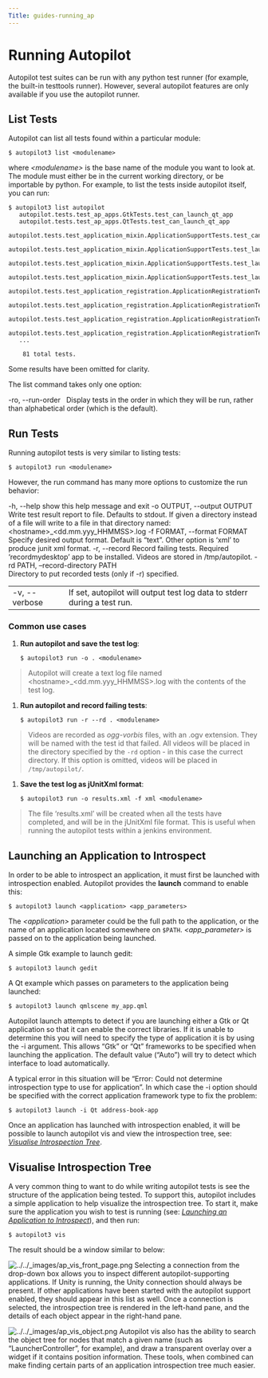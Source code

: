 ```yaml
---
Title: guides-running_ap
---
```

        
Running Autopilot
=================

Autopilot test suites can be run with any python test runner (for example, the built-in testtools runner). However, several autopilot features are only available if you use the autopilot runner.

List Tests<a href="#list-tests" class="headerlink" title="Permalink to this headline"></a>
----------------------------------------------------------------------------------------------------

Autopilot can list all tests found within a particular module:

    $ autopilot3 list <modulename>

where *&lt;modulename&gt;* is the base name of the module you want to look at. The module must either be in the current working directory, or be importable by python. For example, to list the tests inside autopilot itself, you can run:

    $ autopilot3 list autopilot
       autopilot.tests.test_ap_apps.GtkTests.test_can_launch_qt_app
       autopilot.tests.test_ap_apps.QtTests.test_can_launch_qt_app
       autopilot.tests.test_application_mixin.ApplicationSupportTests.test_can_create
       autopilot.tests.test_application_mixin.ApplicationSupportTests.test_launch_raises_ValueError_on_unknown_kwargs
       autopilot.tests.test_application_mixin.ApplicationSupportTests.test_launch_raises_ValueError_on_unknown_kwargs_with_known
       autopilot.tests.test_application_mixin.ApplicationSupportTests.test_launch_with_bad_types_raises_typeerror
       autopilot.tests.test_application_registration.ApplicationRegistrationTests.test_can_register_new_application
       autopilot.tests.test_application_registration.ApplicationRegistrationTests.test_can_unregister_application
       autopilot.tests.test_application_registration.ApplicationRegistrationTests.test_registering_app_twice_raises_KeyError
       autopilot.tests.test_application_registration.ApplicationRegistrationTests.test_unregistering_unknown_application_raises_KeyError
       ...

        81 total tests.

Some results have been omitted for clarity.

The list command takes only one option:

<span class="option">-ro</span>, <span class="option">--run-order</span>
 
Display tests in the order in which they will be run, rather than alphabetical order (which is the default).

Run Tests<a href="#run-tests" class="headerlink" title="Permalink to this headline"></a>
--------------------------------------------------------------------------------------------------

Running autopilot tests is very similar to listing tests:

    $ autopilot3 run <modulename>

However, the run command has many more options to customize the run behavior:

<span class="option">-h</span>, <span class="option">--help</span>
show this help message and exit
<span class="option">-o OUTPUT</span>, <span class="option">--output OUTPUT</span>
 
Write test result report to file. Defaults to stdout. If given a directory instead of a file will write to a file in that directory named: &lt;hostname&gt;\_&lt;dd.mm.yyy\_HHMMSS&gt;.log
<span class="option">-f FORMAT</span>, <span class="option">--format FORMAT</span>
 
Specify desired output format. Default is “text”. Other option is ‘xml’ to produce junit xml format.
<span class="option">-r</span>, <span class="option">--record</span>
Record failing tests. Required ‘recordmydesktop’ app to be installed. Videos are stored in /tmp/autopilot.
-rd PATH, –record-directory PATH  
Directory to put recorded tests (only if -r) specified.

|                                                                       |                                                                          |
|-----------------------------------------------------------------------|--------------------------------------------------------------------------|
| <span class="option">-v</span>, <span class="option">--verbose</span> | If set, autopilot will output test log data to stderr during a test run. |

### Common use cases<a href="#common-use-cases" class="headerlink" title="Permalink to this headline"></a>

1.  **Run autopilot and save the test log**:

        $ autopilot3 run -o . <modulename>

> Autopilot will create a text log file named &lt;hostname&gt;\_&lt;dd.mm.yyy\_HHMMSS&gt;.log with the contents of the test log.

1.  **Run autopilot and record failing tests**:

        $ autopilot3 run -r --rd . <modulename>

> Videos are recorded as *ogg-vorbis* files, with an .ogv extension. They will be named with the test id that failed. All videos will be placed in the directory specified by the `-rd` option - in this case the currect directory. If this option is omitted, videos will be placed in `/tmp/autopilot/`.

1.  **Save the test log as jUnitXml format**:

        $ autopilot3 run -o results.xml -f xml <modulename>

> The file ‘results.xml’ will be created when all the tests have completed, and will be in the jUnitXml file format. This is useful when running the autopilot tests within a jenkins environment.

<span id="launching-application-to-introspect"></span>
Launching an Application to Introspect<a href="#launching-an-application-to-introspect" class="headerlink" title="Permalink to this headline"></a>
------------------------------------------------------------------------------------------------------------------------------------------------------------

In order to be able to introspect an application, it must first be launched with introspection enabled. Autopilot provides the **launch** command to enable this:

    $ autopilot3 launch <application> <app_parameters>

The *&lt;application&gt;* parameter could be the full path to the application, or the name of an application located somewhere on `$PATH`. *&lt;app\_parameter&gt;* is passed on to the application being launched.

A simple Gtk example to launch gedit:

    $ autopilot3 launch gedit

A Qt example which passes on parameters to the application being launched:

    $ autopilot3 launch qmlscene my_app.qml

Autopilot launch attempts to detect if you are launching either a Gtk or Qt application so that it can enable the correct libraries. If it is unable to determine this you will need to specify the type of application it is by using the -i argument. This allows “Gtk” or “Qt” frameworks to be specified when launching the application. The default value (“Auto”) will try to detect which interface to load automatically.

A typical error in this situation will be “Error: Could not determine introspection type to use for application”. In which case the -i option should be specified with the correct application framework type to fix the problem:

    $ autopilot3 launch -i Qt address-book-app

Once an application has launched with introspection enabled, it will be possible to launch autopilot vis and view the introspection tree, see: <a href="#visualise-introspection-tree" class="reference internal"><em>Visualise Introspection Tree</em></a>.

<span id="id1"></span>
Visualise Introspection Tree<a href="#visualise-introspection-tree" class="headerlink" title="Permalink to this headline"></a>
----------------------------------------------------------------------------------------------------------------------------------------

A very common thing to want to do while writing autopilot tests is see the structure of the application being tested. To support this, autopilot includes a simple application to help visualize the introspection tree. To start it, make sure the application you wish to test is running (see: <a href="#launching-application-to-introspect" class="reference internal"><em>Launching an Application to Introspect</em></a>), and then run:

    $ autopilot3 vis

The result should be a window similar to below:

![../../\_images/ap\_vis\_front\_page.png](https://developer.ubuntu.comautopilot/python/_images/ap_vis_front_page.png)
Selecting a connection from the drop-down box allows you to inspect different autopilot-supporting applications. If Unity is running, the Unity connection should always be present. If other applications have been started with the autopilot support enabled, they should appear in this list as well. Once a connection is selected, the introspection tree is rendered in the left-hand pane, and the details of each object appear in the right-hand pane.

![../../\_images/ap\_vis\_object.png](https://developer.ubuntu.comautopilot/python/_images/ap_vis_object.png)
Autopilot vis also has the ability to search the object tree for nodes that match a given name (such as “LauncherController”, for example), and draw a transparent overlay over a widget if it contains position information. These tools, when combined can make finding certain parts of an application introspection tree much easier.

